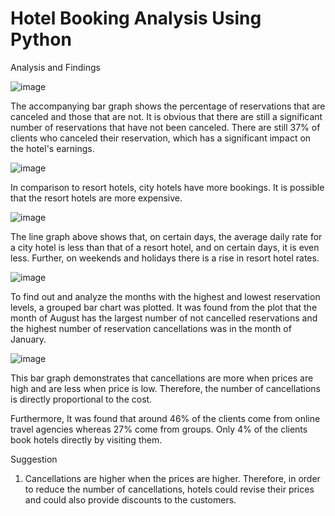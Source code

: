 # Hotel Booking Analysis Using Python

Analysis and Findings

 ![image](https://user-images.githubusercontent.com/98437584/227310735-400da8e1-f8a7-46b1-a6b1-a083b5c25965.png)


The accompanying bar graph shows the percentage of reservations that are canceled and those that are not. It is obvious that there are still a significant number of reservations that have not been canceled. There are still 37% of clients who canceled their reservation, which has a significant impact on the hotel's earnings.	

![image](https://user-images.githubusercontent.com/98437584/227310792-891fbd84-42a7-47b9-93fc-cbbef2bfc861.png)

In comparison to resort hotels, city hotels have more bookings. It is possible that the resort hotels are more expensive.

 ![image](https://user-images.githubusercontent.com/98437584/227310850-d48c092c-e916-4489-9558-7fc48a1bb2d5.png)

The line graph above shows that, on certain days, the average daily rate for a city hotel is less than that of a resort hotel, and on certain days, it is even less. Further, on weekends and holidays there is a rise in resort hotel rates.
  
 ![image](https://user-images.githubusercontent.com/98437584/227310970-92200c25-a728-42b5-b1bf-3003857c0a11.png)

 
To find out and analyze the months with the highest and lowest reservation levels, a grouped bar chart was plotted. It was found from the plot that the month of August has the largest number of not cancelled reservations and the highest number of reservation cancellations was in the month of January.

 ![image](https://user-images.githubusercontent.com/98437584/227311155-53307ae9-75b0-4e72-add0-516d3b455848.png)

This bar graph demonstrates that cancellations are more when prices are high and are less when price is low. Therefore, the number of cancellations is directly proportional to the cost.

Furthermore, It was found that around 46% of the clients come from online travel agencies whereas 27% come from groups. Only 4% of the clients book hotels directly by visiting them.

Suggestion
1.	Cancellations are higher when the prices are higher. Therefore, in order to reduce the number of cancellations, hotels could revise their prices and could also provide discounts to the customers.


